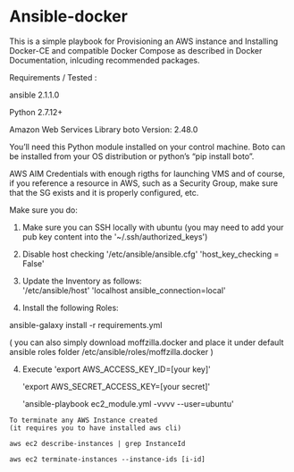 # Ansible-docker

This is a simple playbook for Provisioning an AWS instance and Installing Docker-CE and compatible Docker Compose
as described in Docker Documentation, inlcuding recommended packages. 

Requirements / Tested :

  ansible 2.1.1.0
  
  Python 2.7.12+
  
  Amazon Web Services Library boto Version: 2.48.0
 
   You’ll need this Python module installed on your control machine. Boto can be installed from your OS distribution or python’s “pip install boto”.
   
  AWS AIM Credentials with enough rigths for launching VMS and of course, if you reference a resource in AWS, such as a Security Group, make sure that the SG exists and it is properly configured, etc. 
  
Make sure you do:

  1) Make sure you can SSH locally with ubuntu
    (you may need to add your pub key content into the '~/.ssh/authorized_keys')
  
  2) Disable host checking
      '/etc/ansible/ansible.cfg'
      'host_key_checking = False'
      
  3) Update the Inventory as follows:  
       '/etc/ansible/host'
       'localhost ansible_connection=local'
  
  4) Install the following Roles:
  
 ansible-galaxy install -r requirements.yml
 
 
 ( you can also simply download moffzilla.docker and place it under default ansible roles folder   /etc/ansible/roles/moffzilla.docker )
 
       
  4) Execute
      'export AWS_ACCESS_KEY_ID=[your key]'
      
      'export AWS_SECRET_ACCESS_KEY=[your secret]'
      
      'ansible-playbook ec2_module.yml -vvvv --user=ubuntu'
      
    To terminate any AWS Instance created
    (it requires you to have installed aws cli)
    
    aws ec2 describe-instances | grep InstanceId
    
    aws ec2 terminate-instances --instance-ids [i-id]
    
    

